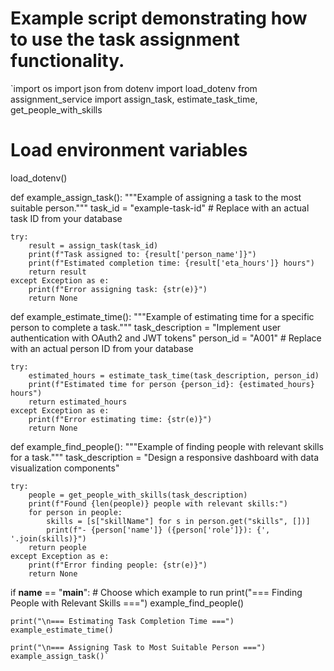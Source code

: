
# Example script demonstrating how to use the task assignment functionality.


`import os
import json
from dotenv import load_dotenv
from assignment_service import assign_task, estimate_task_time, get_people_with_skills

# Load environment variables
load_dotenv()

def example_assign_task():
    """Example of assigning a task to the most suitable person."""
    task_id = "example-task-id"  # Replace with an actual task ID from your database
    
    try:
        result = assign_task(task_id)
        print(f"Task assigned to: {result['person_name']}")
        print(f"Estimated completion time: {result['eta_hours']} hours")
        return result
    except Exception as e:
        print(f"Error assigning task: {str(e)}")
        return None

def example_estimate_time():
    """Example of estimating time for a specific person to complete a task."""
    task_description = "Implement user authentication with OAuth2 and JWT tokens"
    person_id = "A001"  # Replace with an actual person ID from your database
    
    try:
        estimated_hours = estimate_task_time(task_description, person_id)
        print(f"Estimated time for person {person_id}: {estimated_hours} hours")
        return estimated_hours
    except Exception as e:
        print(f"Error estimating time: {str(e)}")
        return None

def example_find_people():
    """Example of finding people with relevant skills for a task."""
    task_description = "Design a responsive dashboard with data visualization components"
    
    try:
        people = get_people_with_skills(task_description)
        print(f"Found {len(people)} people with relevant skills:")
        for person in people:
            skills = [s["skillName"] for s in person.get("skills", [])]
            print(f"- {person['name']} ({person['role']}): {', '.join(skills)}")
        return people
    except Exception as e:
        print(f"Error finding people: {str(e)}")
        return None

if __name__ == "__main__":
    # Choose which example to run
    print("=== Finding People with Relevant Skills ===")
    example_find_people()
    
    print("\n=== Estimating Task Completion Time ===")
    example_estimate_time()
    
    print("\n=== Assigning Task to Most Suitable Person ===")
    example_assign_task()`